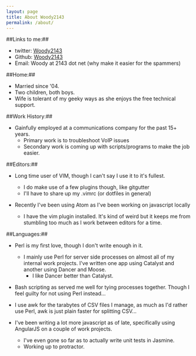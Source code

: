 ```yaml
---
layout: page
title: About Woody2143
permalink: /about/
---
```


##Links to me:##
- twitter: [Woody2143](https://twitter.com/Woody2143)
- Github: [Woody2143](https://github.com/Woody2143)
- Email: Woody at 2143 dot net (why make it easier for the spammers)

##Home:##
- Married since '04.
- Two children, both boys.
- Wife is tolerant of my geeky ways as she enjoys the free technical support.

##Work History:##
- Gainfully employed at a communications company for the past 15+ years.
  - Primary work is to troubleshoot VoIP issues
  - Secondary work is coming up with scripts/programs to make the job easier.

##Editors:##
- Long time user of VIM, though I can't say I use it to it's fullest.
  - I do make use of a few plugins though, like gitgutter
  - I'll have to share up my .vimrc (or dotfiles in general)

- Recently I've been using Atom as I've been working on javascript locally
  - I have the vim plugin installed. It's kind of weird but it keeps me from stumbling too much as I work between editors for a time.

##Languages:##
- Perl is my first love, though I don't write enough in it.
  - I mainly use Perl for server side processes on almost all of my internal work projects. I've written one app using Catalyst and another using Dancer and Moose.
    - I like Dancer better than Catalyst.

- Bash scripting as served me well for tying processes together. Though I feel guilty for not using Perl instead...
- I use awk for the tarabytes of CSV files I manage, as much as I'd rather use Perl, awk is just plain faster for splitting CSV...
- I've been writing a lot more javascript as of late, specifically using AngularJS on a couple of work projects.
  - I've even gone so far as to actually write unit tests in Jasmine.
  - Working up to protractor.
